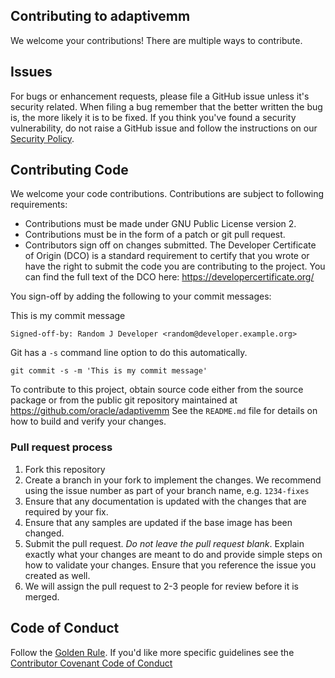 ## Contributing to adaptivemm

We welcome your contributions! There are multiple ways to contribute.

## Issues

For bugs or enhancement requests, please file a GitHub issue unless it's security related. When filing a bug remember that the better written the bug is, the more likely it is to be fixed. If you think you've found a security vulnerability, do not raise a GitHub issue and follow the instructions on our [Security Policy](./SECURITY.md).

## Contributing Code

We welcome your code contributions. Contributions are subject to following requirements:

* Contributions must be made under GNU Public License version 2.
* Contributions must be in the form of a patch or git pull request.
* Contributors sign off on changes submitted. The Developer Certificate of Origin (DCO) is a standard requirement to certify that you wrote or have the right to submit the code you are contributing to the project. You can find the full text of the DCO here: https://developercertificate.org/

You sign-off by adding the following to your commit messages:

This is my commit message

`Signed-off-by: Random J Developer <random@developer.example.org>`

Git has a `-s` command line option to do this automatically.

`git commit -s -m 'This is my commit message'`


To contribute to this project, obtain source code either from the source package or from the public git repository maintained at https://github.com/oracle/adaptivemm See the `README.md` file for details on how to build and verify your changes.


### Pull request process

1. Fork this repository
1. Create a branch in your fork to implement the changes. We recommend using
the issue number as part of your branch name, e.g. `1234-fixes`
1. Ensure that any documentation is updated with the changes that are required
by your fix.
1. Ensure that any samples are updated if the base image has been changed.
1. Submit the pull request. *Do not leave the pull request blank*. Explain exactly
what your changes are meant to do and provide simple steps on how to validate
your changes. Ensure that you reference the issue you created as well.
1. We will assign the pull request to 2-3 people for review before it is merged.

## Code of Conduct

Follow the [Golden Rule](https://en.wikipedia.org/wiki/Golden_Rule). If you'd like more specific guidelines see the [Contributor Covenant Code of Conduct](https://www.contributor-covenant.org/version/1/4/code-of-conduct/)
